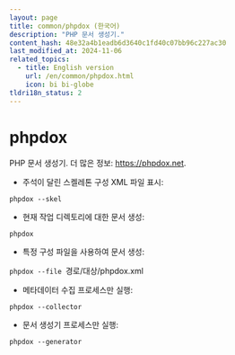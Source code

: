 ```yaml
---
layout: page
title: common/phpdox (한국어)
description: "PHP 문서 생성기."
content_hash: 48e32a4b1eadb6d3640c1fd40c07bb96c227ac30
last_modified_at: 2024-11-06
related_topics:
  - title: English version
    url: /en/common/phpdox.html
    icon: bi bi-globe
tldri18n_status: 2
---
```

# phpdox

PHP 문서 생성기.
더 많은 정보: <https://phpdox.net>.

- 주석이 달린 스켈레톤 구성 XML 파일 표시:

`phpdox --skel`

- 현재 작업 디렉토리에 대한 문서 생성:

`phpdox`

- 특정 구성 파일을 사용하여 문서 생성:

`phpdox --file `<span class="tldr-var badge badge-pill bg-dark-lm bg-white-dm text-white-lm text-dark-dm font-weight-bold">경로/대상/phpdox.xml</span>

- 메타데이터 수집 프로세스만 실행:

`phpdox --collector`

- 문서 생성기 프로세스만 실행:

`phpdox --generator`
